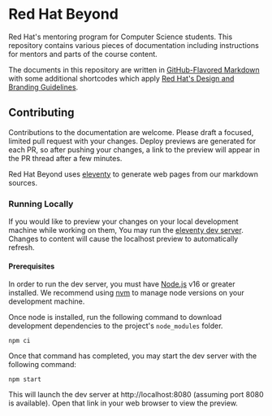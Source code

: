 # Red Hat Beyond
Red Hat's mentoring program for Computer Science students.
This repository contains various pieces of documentation including
instructions for mentors and parts of the course content.

The documents in this repository are written in [GitHub-Flavored Markdown][gfm]
with some additional shortcodes which apply [Red Hat's Design and Branding Guidelines][ux].

## Contributing

Contributions to the documentation are welcome. Please draft a focused, limited pull request
with your changes. Deploy previews are generated for each PR, so after pushing your changes, a link
to the preview will appear in the PR thread after a few minutes.

Red Hat Beyond uses [eleventy][11ty] to generate web pages from our markdown sources.

### Running Locally

If you would like to preview your changes on your local development machine while working on them,
You may run the [eleventy dev server][dev]. Changes to content will cause the localhost preview to 
automatically refresh.

#### Prerequisites

In order to run the dev server, you must have [Node.js][node] v16 or greater installed.
We recommend using [nvm][nvm] to manage node versions on your development machine.

Once node is installed, run the following command to download development dependencies to the
project's `node_modules` folder.

```shell
npm ci
```
Once that command has completed, you may start the dev server with the following command:

```shell
npm start
```

This will launch the dev server at http://localhost:8080 (assuming port 8080 is available).
Open that link in your web browser to view the preview.

[gfm]: https://github.github.com/gfm/
[ux]: https://ux.redhat.com/
[11ty]: https://11ty.dev/
[dev]: https://www.11ty.dev/docs/watch-serve/
[node]: https://nodejs.org/
[nvm]: https://github.com/nvm-sh/nvm/
